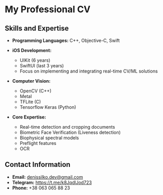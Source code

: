 # My Professional CV

## Skills and Expertise
- **Programming Languages:** C++, Objective-C, Swift
  
- **iOS Development:** 
  - UIKit (6 years)
  - SwiftUI (last 3 years)
  - Focus on implementing and integrating real-time CV/ML solutions
    
- **Computer Vision:**
  - OpenCV (C++)
  - Metal
  - TFLite (C)
  - Tensorflow Keras (Python)
    
- **Core Expertise:**
  - Real-time detection and cropping documents
  - Biometric Face Verification (Liveness detection)
  - Biophysical spectral models
  - Preflight features
  - OCR
 
## Contact Information
- **Email:** denissilko.dev@gmail.com
- **Telegram:** https://t.me/k8JqdlJod723
- **Phone:** +38 063 065 88 23
